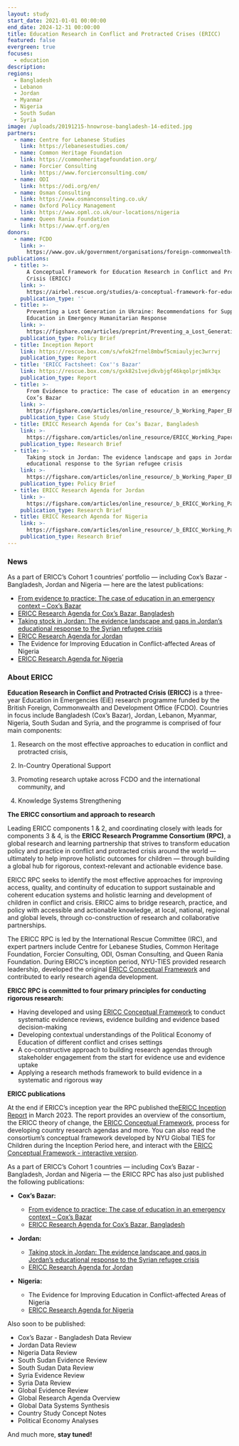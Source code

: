 ```yaml
---
layout: study
start_date: 2021-01-01 00:00:00
end_date: 2024-12-31 00:00:00
title: Education Research in Conflict and Protracted Crises (ERICC)
featured: false
evergreen: true
focuses:
  - education
description:
regions:
  - Bangladesh
  - Lebanon
  - Jordan
  - Myanmar
  - Nigeria
  - South Sudan
  - Syria
image: /uploads/20191215-hnowrose-bangladesh-14-edited.jpg
partners:
  - name: Centre for Lebanese Studies
    link: https://lebanesestudies.com/
  - name: Common Heritage Foundation
    link: https://commonheritagefoundation.org/
  - name: Forcier Consulting
    link: https://www.forcierconsulting.com/
  - name: ODI
    link: https://odi.org/en/
  - name: Osman Consulting
    link: https://www.osmanconsulting.co.uk/
  - name: Oxford Policy Management
    link: https://www.opml.co.uk/our-locations/nigeria
  - name: Queen Rania Foundation
    link: https://www.qrf.org/en
donors:
  - name: FCDO
    link: >-
      https://www.gov.uk/government/organisations/foreign-commonwealth-development-office
publications:
  - title: >-
      A Conceptual Framework for Education Research in Conflict and Protracted
      Crisis (ERICC)
    link: >-
      https://airbel.rescue.org/studies/a-conceptual-framework-for-education-research-in-conflict-and-protracted-crisis-ericc/
    publication_type: ''
  - title: >-
      Preventing a Lost Generation in Ukraine: Recommendations for Supporting
      Education in Emergency Humanitarian Response
    link: >-
      https://figshare.com/articles/preprint/Preventing_a_Lost_Generation_in_Ukraine_Recommendations_for_Supporting_Education_in_Emergency_Humanitarian_Response/20292042
    publication_type: Policy Brief
  - title: Inception Report
    link: https://rescue.box.com/s/wfok2frnel8mbwf5cmiaulyjec3wrrvj
    publication_type: Report
  - title: 'ERICC Factsheet: Cox''s Bazar'
    link: https://rescue.box.com/s/gxk82s1vejdkvbjgf46kqolprjm8k3qx
    publication_type: Report
  - title: >-
      From Evidence to practice: The case of education in an emergency context –
      Cox’s Bazar
    link: >-
      https://figshare.com/articles/online_resource/_b_Working_Paper_ERICC_Evidence_Review_From_evidence_to_practice_The_case_of_education_in_an_emergency_context_Cox_s_Bazar_b_/24218965
    publication_type: Case Study
  - title: ERICC Research Agenda for Cox’s Bazar, Bangladesh
    link: >-
      https://figshare.com/articles/online_resource/ERICC_Working_Paper_ERICC_Research_Agenda_for_Cox_s_Bazar_Bangladesh/24213105
    publication_type: Research Brief
  - title: >-
      Taking stock in Jordan: The evidence landscape and gaps in Jordan’s
      educational response to the Syrian refugee crisis
    link: >-
      https://figshare.com/articles/online_resource/_b_Working_Paper_ERICC_Evidence_Review_Taking_stock_in_Jordan_The_evidence_landscape_and_gaps_in_Jordan_s_educational_response_to_the_Syrian_refugee_crisis_b_/24230992
    publication_type: Policy Brief
  - title: ERICC Research Agenda for Jordan
    link: >-
      https://figshare.com/articles/online_resource/_b_ERICC_Working_Paper_ERICC_Research_Agenda_for_Jordan_b_/24219025
    publication_type: Research Brief
  - title: ERICC Research Agenda for Nigeria
    link: >-
      https://figshare.com/articles/online_resource/_b_ERICC_Working_Paper_ERICC_Research_Agenda_for_Jordan_b_/24231028
    publication_type: Research Brief
---
```

### **News**

As a part of ERICC’s Cohort 1 countries’ portfolio — including Cox’s Bazar - Bangladesh, Jordan and Nigeria — here are the latest publications:

* [From evidence to practice: The case of education in an emergency context – Cox’s Bazar](https://figshare.com/articles/online_resource/_b_Working_Paper_ERICC_Evidence_Review_From_evidence_to_practice_The_case_of_education_in_an_emergency_context_Cox_s_Bazar_b_/24218965)
* [ERICC Research Agenda for Cox’s Bazar, Bangladesh](https://figshare.com/articles/online_resource/ERICC_Working_Paper_ERICC_Research_Agenda_for_Cox_s_Bazar_Bangladesh/24213105)
* [Taking stock in Jordan: The evidence landscape and gaps in Jordan’s educational response to the Syrian refugee crisis](https://figshare.com/articles/online_resource/_b_Working_Paper_ERICC_Evidence_Review_Taking_stock_in_Jordan_The_evidence_landscape_and_gaps_in_Jordan_s_educational_response_to_the_Syrian_refugee_crisis_b_/24230992)&nbsp;
* [ERICC Research Agenda for Jordan](https://figshare.com/articles/online_resource/_b_ERICC_Working_Paper_ERICC_Research_Agenda_for_Jordan_b_/24219025)
* The Evidence for Improving Education in Conflict-affected Areas of Nigeria
* [ERICC Research Agenda for Nigeria](https://figshare.com/articles/online_resource/_b_ERICC_Working_Paper_ERICC_Research_Agenda_for_Jordan_b_/24231028)

### **About ERICC**

**Education Research in Conflict and Protracted Crisis (ERICC)** is a three-year Education in Emergencies (EiE) research programme funded by the British Foreign, Commonwealth and Development Office (FCDO). Countries in focus include Bangladesh (Cox’s Bazar), Jordan, Lebanon, Myanmar, Nigeria, South Sudan and Syria, and the programme is comprised of four main components:

1) Research on the most effective approaches to education in conflict and protracted crisis,

2) In-Country Operational Support

3) Promoting research uptake across FCDO and the international community, and

4) Knowledge Systems Strengthening

**The ERICC consortium and approach to research**

Leading ERICC components 1 & 2, and coordinating closely with leads for components 3 & 4, is the **ERICC Research Programme Consortium (RPC)**, a global research and learning partnership that strives to transform education policy and practice in conflict and protracted crisis around the world — ultimately to help improve holistic outcomes for children — through building a global hub for rigorous, context-relevant and actionable evidence base.&nbsp;

ERICC RPC seeks to identify the most effective approaches for improving access, quality, and continuity of education to support sustainable and coherent education systems and holistic learning and development of children in conflict and crisis. ERICC aims to bridge research, practice, and policy with accessible and actionable knowledge, at local, national, regional and global levels, through co-construction of research and collaborative partnerships.

The ERICC RPC is led by the International Rescue Committee (IRC), and expert partners include Centre for Lebanese Studies, Common Heritage Foundation, Forcier Consulting, ODI, Osman Consulting, and Queen Rania Foundation. During ERICC’s inception period, NYU-TIES provided research leadership, developed the original [ERICC Conceptual Framework](https://airbel.rescue.org/studies/a-conceptual-framework-for-education-research-in-conflict-and-protracted-crisis-ericc/) and contributed to early research agenda development.&nbsp;

**ERICC RPC is committed to four primary principles for conducting rigorous research:**

* Having developed and using [ERICC Conceptual Framework](https://airbel.rescue.org/studies/a-conceptual-framework-for-education-research-in-conflict-and-protracted-crisis-ericc/) to conduct systematic evidence reviews, evidence building and evidence based decision-making
* Developing contextual understandings of the Political Economy of Education of different conflict and crises settings
* A co-constructive approach to building research agendas through stakeholder engagement from the start for evidence use and evidence uptake
* Applying a research methods framework to build evidence in a systematic and rigorous way

**ERICC publications**

At the end if ERICC’s inception year the RPC published the[ERICC Inception Report](https://rescue.app.box.com/s/wfok2frnel8mbwf5cmiaulyjec3wrrvj) in March 2023. The report provides an overview of the consortium, the ERICC theory of change, the [ERICC Conceptual Framework](https://airbel.rescue.org/studies/a-conceptual-framework-for-education-research-in-conflict-and-protracted-crisis-ericc/), process for developing country research agendas and more. You can also read the consortium’s conceptual framework developed by NYU Global TIES for Children during the Inception Period here, and interact with the [ERICC Conceptual Framework - interactive version](https://view.genial.ly/635c02d38a3dbf0019b0111d/interactive-content-ericc-icf-or-published).&nbsp;

As a part of ERICC’s Cohort 1 countries — including Cox’s Bazar - Bangladesh, Jordan and Nigeria — the ERICC RPC has also just published the following publications:

* **Cox’s Bazar:**
  * [From evidence to practice: The case of education in an emergency context – Cox’s Bazar](https://figshare.com/articles/online_resource/_b_Working_Paper_ERICC_Evidence_Review_From_evidence_to_practice_The_case_of_education_in_an_emergency_context_Cox_s_Bazar_b_/24218965)
  * [ERICC Research Agenda for Cox’s Bazar, Bangladesh](https://figshare.com/articles/online_resource/ERICC_Working_Paper_ERICC_Research_Agenda_for_Cox_s_Bazar_Bangladesh/24213105)

* **Jordan:**
  * [Taking stock in Jordan: The evidence landscape and gaps in Jordan’s educational response to the Syrian refugee crisis](https://figshare.com/articles/online_resource/_b_Working_Paper_ERICC_Evidence_Review_Taking_stock_in_Jordan_The_evidence_landscape_and_gaps_in_Jordan_s_educational_response_to_the_Syrian_refugee_crisis_b_/24230992)&nbsp;
  * [ERICC Research Agenda for Jordan](https://figshare.com/articles/online_resource/_b_ERICC_Working_Paper_ERICC_Research_Agenda_for_Jordan_b_/24219025)

* **Nigeria:**
  * The Evidence for Improving Education in Conflict-affected Areas of Nigeria
  * [ERICC Research Agenda for Nigeria](https://figshare.com/articles/online_resource/_b_ERICC_Working_Paper_ERICC_Research_Agenda_for_Jordan_b_/24231028)

Also soon to be published:

* Cox’s Bazar - Bangladesh Data Review
* Jordan Data Review
* Nigeria Data Review
* South Sudan Evidence Review
* South Sudan Data Review
* Syria Evidence Review
* Syria Data Review
* Global Evidence Review
* Global Research Agenda Overview
* Global Data Systems Synthesis
* Country Study Concept Notes
* Political Economy Analyses

And much more, **stay tuned!**&nbsp;